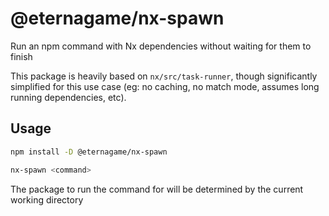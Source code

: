 # @eternagame/nx-spawn

Run an npm command with Nx dependencies without waiting for them to finish

This package is heavily based on `nx/src/task-runner`, though significantly simplified for this use case
(eg: no caching, no match mode, assumes long running dependencies, etc).

## Usage

```sh
npm install -D @eternagame/nx-spawn
```

```sh
nx-spawn <command>
```

The package to run the command for will be determined by the current working directory
